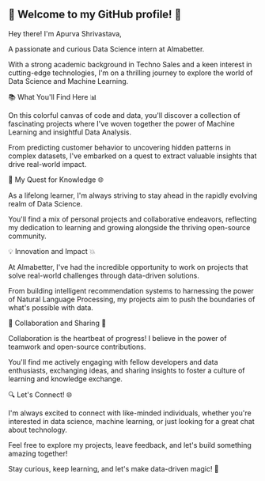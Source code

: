 ##  👋 Welcome to my GitHub profile! 🚀


Hey there! I'm Apurva Shrivastava,


A passionate and curious Data Science intern at Almabetter.

With a strong academic background in Techno Sales and a keen interest in cutting-edge technologies, I'm on a thrilling journey to explore the world of Data Science and Machine Learning.

📚 What You'll Find Here 📊

On this colorful canvas of code and data, you'll discover a collection of fascinating projects where I've woven together the power of Machine Learning and insightful Data Analysis. 

From predicting customer behavior to uncovering hidden patterns in complex datasets, I've embarked on a quest to extract valuable insights that drive real-world impact.

🧠 My Quest for Knowledge 🌐

As a lifelong learner, I'm always striving to stay ahead in the rapidly evolving realm of Data Science. 

You'll find a mix of personal projects and collaborative endeavors, reflecting my dedication to learning and growing alongside the thriving open-source community.

💡 Innovation and Impact 💥

At Almabetter, I've had the incredible opportunity to work on projects that solve real-world challenges through data-driven solutions. 

From building intelligent recommendation systems to harnessing the power of Natural Language Processing, my projects aim to push the boundaries of what's possible with data.

🤝 Collaboration and Sharing 🌱

Collaboration is the heartbeat of progress! I believe in the power of teamwork and open-source contributions.

You'll find me actively engaging with fellow developers and data enthusiasts, exchanging ideas, and sharing insights to foster a culture of learning and knowledge exchange.

🔍 Let's Connect! 🌐

I'm always excited to connect with like-minded individuals, whether you're interested in data science, machine learning, or just looking for a great chat about technology. 

Feel free to explore my projects, leave feedback, and let's build something amazing together!

Stay curious, keep learning, and let's make data-driven magic! 🌟



